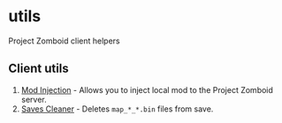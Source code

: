 # utils
Project Zomboid client helpers

## Client utils
1. [Mod Injection](client/mod-injection) - Allows you to inject local mod to the Project Zomboid server.  
1. [Saves Cleaner](client/saves-cleaner) - Deletes `map_*_*.bin` files from save.  
